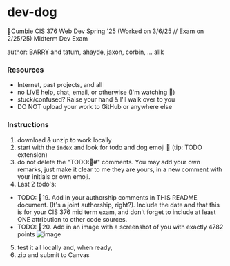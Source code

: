 # dev-dog

🦭Cumbie CIS 376 Web Dev Spring '25 (Worked on 3/6/25  // Exam on 2/25/25) Midterm Dev Exam

author: BARRY and tatum, ahayde, jaxon, corbin, ... allk 

### Resources

- Internet, past projects, and all
- no LIVE help, chat, email, or otherwise (I'm watching 👀)
- stuck/confused? Raise your hand & I'll walk over to you
- DO NOT upload your work to GitHub or anywhere else

### Instructions

1. download & unzip to work locally
2. start with the `index` and look for todo and dog emoji 🐶 (tip: TODO extension)
3. do not delete the "TODO:🐶#" comments. You may add your own remarks, just make it clear to me they are yours, in a new comment with your initials or own emoji.
4. Last 2 todo's:

- TODO: 🐶19. Add in your authorship comments in THIS README document. (It's a joint authorship, right?). Include the date and that this is for your CIS 376 mid term exam, and don't forget to include at least ONE attribution to other code sources.
- TODO: 🐶20. Add in an image with a screenshot of you with exactly 4782 points
![image](https://github.com/user-attachments/assets/e4e5d9ea-4e1e-4d78-af31-17c075b6513f)


5. test it all locally and, when ready,
6. zip and submit to Canvas
